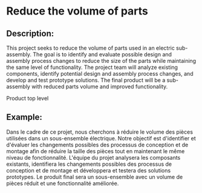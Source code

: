 # Reduce the volume of parts

## Description:
This project seeks to reduce the volume of parts used in an electric sub-assembly. The goal is to identify and evaluate possible design and assembly process changes to reduce the size of the parts while maintaining the same level of functionality. The project team will analyze existing components, identify potential design and assembly process changes, and develop and test prototype solutions. The final product will be a sub-assembly with reduced parts volume and improved functionality.

Product top level

## Example:
Dans le cadre de ce projet, nous cherchons à réduire le volume des pièces utilisées dans un sous-ensemble électrique. Notre objectif est d'identifier et d'évaluer les changements possibles des processus de conception et de montage afin de réduire la taille des pièces tout en maintenant le même niveau de fonctionnalité. L'équipe du projet analysera les composants existants, identifiera les changements possibles des processus de conception et de montage et développera et testera des solutions prototypes. Le produit final sera un sous-ensemble avec un volume de pièces réduit et une fonctionnalité améliorée.